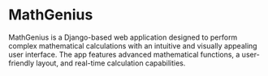 # MathGenius
MathGenius is a Django-based web application designed to perform complex mathematical calculations with an intuitive and visually appealing user interface. The app features advanced mathematical functions, a user-friendly layout, and real-time calculation capabilities.
